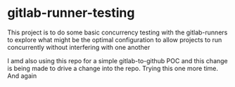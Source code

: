 # gitlab-runner-testing

This project is to do some basic concurrency testing with the gitlab-runners to explore what might be the optimal configuration to allow  projects to run concurrently without interfering with one another

I amd also using this repo for a simple gitlab-to-github POC and this change is being made to drive a change into the repo. Trying this one more time.
And again